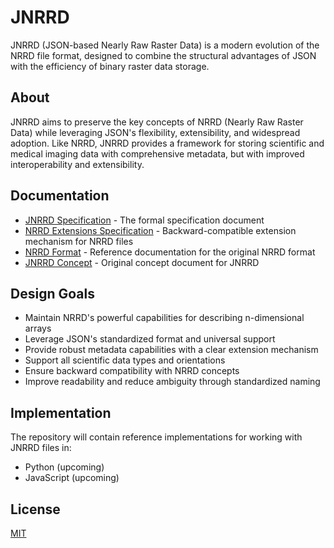 # JNRRD

JNRRD (JSON-based Nearly Raw Raster Data) is a modern evolution of the NRRD file format, designed to combine the structural advantages of JSON with the efficiency of binary raster data storage.

## About

JNRRD aims to preserve the key concepts of NRRD (Nearly Raw Raster Data) while leveraging JSON's flexibility, extensibility, and widespread adoption. Like NRRD, JNRRD provides a framework for storing scientific and medical imaging data with comprehensive metadata, but with improved interoperability and extensibility.

## Documentation

- [JNRRD Specification](/spec/JNRRD-SPECIFICATION.md) - The formal specification document
- [NRRD Extensions Specification](/spec/NRRD-EXTENSIONS-SPEC.md) - Backward-compatible extension mechanism for NRRD files
- [NRRD Format](/docs/NRRD-SPEC.txt) - Reference documentation for the original NRRD format
- [JNRRD Concept](/docs/JNRRD-CONCEPT.md) - Original concept document for JNRRD

## Design Goals

- Maintain NRRD's powerful capabilities for describing n-dimensional arrays
- Leverage JSON's standardized format and universal support
- Provide robust metadata capabilities with a clear extension mechanism
- Support all scientific data types and orientations
- Ensure backward compatibility with NRRD concepts
- Improve readability and reduce ambiguity through standardized naming

## Implementation

The repository will contain reference implementations for working with JNRRD files in:

- Python (upcoming)
- JavaScript (upcoming)

## License

[MIT](LICENSE)